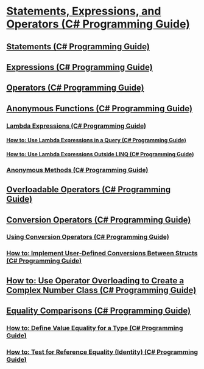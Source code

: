 # [Statements, Expressions, and Operators (C# Programming Guide)](index.md)
## [Statements (C# Programming Guide)](statements.md)
## [Expressions (C# Programming Guide)](expressions.md)
## [Operators (C# Programming Guide)](operators.md)
## [Anonymous Functions (C# Programming Guide)](anonymous-functions.md)
### [Lambda Expressions (C# Programming Guide)](lambda-expressions.md)
#### [How to: Use Lambda Expressions in a Query (C# Programming Guide)](how-to-use-lambda-expressions-in-a-query.md)
#### [How to: Use Lambda Expressions Outside LINQ (C# Programming Guide)](how-to-use-lambda-expressions-outside-linq.md)
### [Anonymous Methods (C# Programming Guide)](anonymous-methods.md)
## [Overloadable Operators (C# Programming Guide)](overloadable-operators.md)
## [Conversion Operators (C# Programming Guide)](conversion-operators.md)
### [Using Conversion Operators (C# Programming Guide)](using-conversion-operators.md)
### [How to: Implement User-Defined Conversions Between Structs (C# Programming Guide)](how-to-implement-user-defined-conversions-between-structs.md)
## [How to: Use Operator Overloading to Create a Complex Number Class (C# Programming Guide)](how-to-use-operator-overloading-to-create-a-complex-number-class.md)
## [Equality Comparisons (C# Programming Guide)](equality-comparisons.md)
### [How to: Define Value Equality for a Type (C# Programming Guide)](how-to-define-value-equality-for-a-type.md)
### [How to: Test for Reference Equality (Identity) (C# Programming Guide)](how-to-test-for-reference-equality-identity.md)
